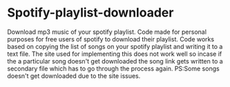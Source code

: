 # Spotify-playlist-downloader
Download mp3 music of your spotify playlist.
Code made for personal purposes for free users of spotify to download their playlist.
Code works based on copying the list of songs on your spotify playlist and writing it to a text file.
The site used for implementing this does not work well so incase if the a particular song doesn't get downloaded the song link gets written to a secondary file which has to go through the process again.
PS:Some songs doesn't get downloaded due to the site issues.
